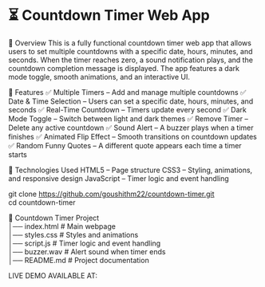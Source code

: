 # ⏳ Countdown Timer Web App

📌 Overview
This is a fully functional countdown timer web app that allows users to set multiple countdowns with a specific date, hours, minutes, and seconds. When the timer reaches zero, a sound notification plays, and the countdown completion message is displayed. The app features a dark mode toggle, smooth animations, and an interactive UI.

🎯 Features
✅ Multiple Timers – Add and manage multiple countdowns
✅ Date & Time Selection – Users can set a specific date, hours, minutes, and seconds
✅ Real-Time Countdown – Timers update every second
✅ Dark Mode Toggle – Switch between light and dark themes
✅ Remove Timer – Delete any active countdown
✅ Sound Alert – A buzzer plays when a timer finishes
✅ Animated Flip Effect – Smooth transitions on countdown updates
✅ Random Funny Quotes – A different quote appears each time a timer starts

🚀 Technologies Used
HTML5 – Page structure
CSS3 – Styling, animations, and responsive design
JavaScript – Timer logic and event handling

git clone https://github.com/goushithm22/countdown-timer.git  
cd countdown-timer  

📁 Countdown Timer Project  
│── index.html     # Main webpage  
│── styles.css     # Styles and animations  
│── script.js      # Timer logic and event handling  
│── buzzer.wav     # Alert sound when timer ends  
│── README.md      # Project documentation  

LIVE DEMO AVAILABLE AT: 

